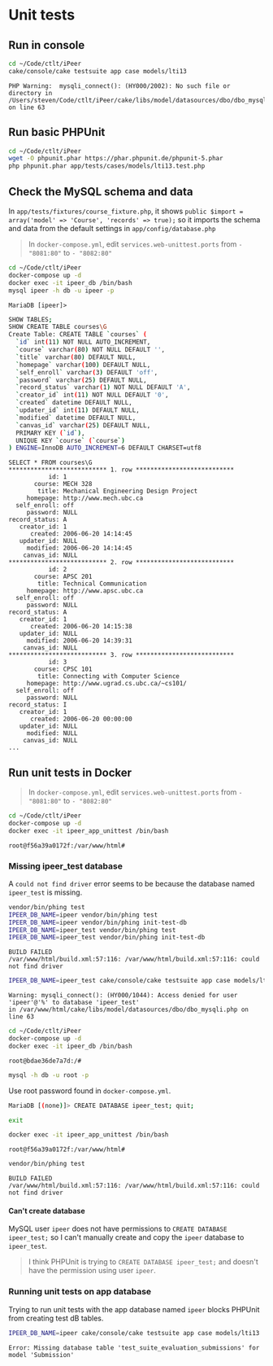 # Unit tests

## Run in console

```bash
cd ~/Code/ctlt/iPeer
cake/console/cake testsuite app case models/lti13
```
```
PHP Warning:  mysqli_connect(): (HY000/2002): No such file or directory in
/Users/steven/Code/ctlt/iPeer/cake/libs/model/datasources/dbo/dbo_mysqli.php on line 63
```

## Run basic PHPUnit

```bash
cd ~/Code/ctlt/iPeer
wget -O phpunit.phar https://phar.phpunit.de/phpunit-5.phar
php phpunit.phar app/tests/cases/models/lti13.test.php
```

## Check the MySQL schema and data

In `app/tests/fixtures/course_fixture.php`,
it shows `public $import = array('model' => 'Course', 'records' => true);`
so it imports the schema and data from the default settings in `app/config/database.php`

> In `docker-compose.yml`,
> edit `services.web-unittest.ports`
> from `- "8081:80"` to `- "8082:80"`

```bash
cd ~/Code/ctlt/iPeer
docker-compose up -d
docker exec -it ipeer_db /bin/bash
mysql ipeer -h db -u ipeer -p
```

`MariaDB [ipeer]>`

```bash
SHOW TABLES;
SHOW CREATE TABLE courses\G
Create Table: CREATE TABLE `courses` (
  `id` int(11) NOT NULL AUTO_INCREMENT,
  `course` varchar(80) NOT NULL DEFAULT '',
  `title` varchar(80) DEFAULT NULL,
  `homepage` varchar(100) DEFAULT NULL,
  `self_enroll` varchar(3) DEFAULT 'off',
  `password` varchar(25) DEFAULT NULL,
  `record_status` varchar(1) NOT NULL DEFAULT 'A',
  `creator_id` int(11) NOT NULL DEFAULT '0',
  `created` datetime DEFAULT NULL,
  `updater_id` int(11) DEFAULT NULL,
  `modified` datetime DEFAULT NULL,
  `canvas_id` varchar(25) DEFAULT NULL,
  PRIMARY KEY (`id`),
  UNIQUE KEY `course` (`course`)
) ENGINE=InnoDB AUTO_INCREMENT=6 DEFAULT CHARSET=utf8
```

```
SELECT * FROM courses\G
*************************** 1. row ***************************
           id: 1
       course: MECH 328
        title: Mechanical Engineering Design Project
     homepage: http://www.mech.ubc.ca
  self_enroll: off
     password: NULL
record_status: A
   creator_id: 1
      created: 2006-06-20 14:14:45
   updater_id: NULL
     modified: 2006-06-20 14:14:45
    canvas_id: NULL
*************************** 2. row ***************************
           id: 2
       course: APSC 201
        title: Technical Communication
     homepage: http://www.apsc.ubc.ca
  self_enroll: off
     password: NULL
record_status: A
   creator_id: 1
      created: 2006-06-20 14:15:38
   updater_id: NULL
     modified: 2006-06-20 14:39:31
    canvas_id: NULL
*************************** 3. row ***************************
           id: 3
       course: CPSC 101
        title: Connecting with Computer Science
     homepage: http://www.ugrad.cs.ubc.ca/~cs101/
  self_enroll: off
     password: NULL
record_status: I
   creator_id: 1
      created: 2006-06-20 00:00:00
   updater_id: NULL
     modified: NULL
    canvas_id: NULL
...
```

## Run unit tests in Docker

> In `docker-compose.yml`,
> edit `services.web-unittest.ports`
> from `- "8081:80"` to `- "8082:80"`


```bash
cd ~/Code/ctlt/iPeer
docker-compose up -d
docker exec -it ipeer_app_unittest /bin/bash
```

`root@f56a39a0172f:/var/www/html#`

### Missing ipeer_test database

A `could not find driver` error seems to be because the database named `ipeer_test` is missing.

```bash
vendor/bin/phing test
IPEER_DB_NAME=ipeer vendor/bin/phing test
IPEER_DB_NAME=ipeer vendor/bin/phing init-test-db
IPEER_DB_NAME=ipeer_test vendor/bin/phing test
IPEER_DB_NAME=ipeer_test vendor/bin/phing init-test-db
```
```
BUILD FAILED
/var/www/html/build.xml:57:116: /var/www/html/build.xml:57:116: could not find driver
```

```bash
IPEER_DB_NAME=ipeer_test cake/console/cake testsuite app case models/lti13
```
```
Warning: mysqli_connect(): (HY000/1044): Access denied for user 'ipeer'@'%' to database 'ipeer_test' 
in /var/www/html/cake/libs/model/datasources/dbo/dbo_mysqli.php on line 63
```

```bash
cd ~/Code/ctlt/iPeer
docker-compose up -d
docker exec -it ipeer_db /bin/bash
```

`root@bdae36de7a7d:/#`

```bash
mysql -h db -u root -p
```

Use root password found in `docker-compose.yml`.

```bash
MariaDB [(none)]> CREATE DATABASE ipeer_test; quit;
```
```bash
exit
```

```bash
docker exec -it ipeer_app_unittest /bin/bash
```

`root@f56a39a0172f:/var/www/html#`

```bash
vendor/bin/phing test
```
```
BUILD FAILED
/var/www/html/build.xml:57:116: /var/www/html/build.xml:57:116: could not find driver
```

#### Can't create database

MySQL user `ipeer` does not have permissions to `CREATE DATABASE ipeer_test;`
so I can't manually create and copy the `ipeer` database to `ipeer_test`.

> I think PHPUnit is trying to `CREATE DATABASE ipeer_test;`
> and doesn't have the permission using user `ipeer`.

### Running unit tests on app database

Trying to run unit tests with the app database named `ipeer` blocks PHPUnit from creating test dB tables.

```bash
IPEER_DB_NAME=ipeer cake/console/cake testsuite app case models/lti13
```
```
Error: Missing database table 'test_suite_evaluation_submissions' for model 'Submission'
```
